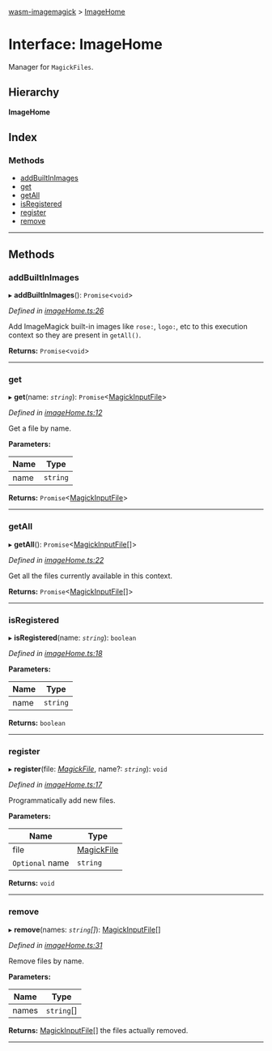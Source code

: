 [wasm-imagemagick](../README.md) > [ImageHome](../interfaces/imagehome.md)

# Interface: ImageHome

Manager for `MagickFiles`.

## Hierarchy

**ImageHome**

## Index

### Methods

* [addBuiltInImages](imagehome.md#addbuiltinimages)
* [get](imagehome.md#get)
* [getAll](imagehome.md#getall)
* [isRegistered](imagehome.md#isregistered)
* [register](imagehome.md#register)
* [remove](imagehome.md#remove)

---

## Methods

<a id="addbuiltinimages"></a>

###  addBuiltInImages

▸ **addBuiltInImages**(): `Promise`<`void`>

*Defined in [imageHome.ts:26](https://github.com/KnicKnic/WASM-ImageMagick/blob/b63753c/src/imageHome.ts#L26)*

Add ImageMagick built-in images like `rose:`, `logo:`, etc to this execution context so they are present in `getAll()`.

**Returns:** `Promise`<`void`>

___
<a id="get"></a>

###  get

▸ **get**(name: *`string`*): `Promise`<[MagickInputFile](magickinputfile.md)>

*Defined in [imageHome.ts:12](https://github.com/KnicKnic/WASM-ImageMagick/blob/b63753c/src/imageHome.ts#L12)*

Get a file by name.

**Parameters:**

| Name | Type |
| ------ | ------ |
| name | `string` |

**Returns:** `Promise`<[MagickInputFile](magickinputfile.md)>

___
<a id="getall"></a>

###  getAll

▸ **getAll**(): `Promise`<[MagickInputFile](magickinputfile.md)[]>

*Defined in [imageHome.ts:22](https://github.com/KnicKnic/WASM-ImageMagick/blob/b63753c/src/imageHome.ts#L22)*

Get all the files currently available in this context.

**Returns:** `Promise`<[MagickInputFile](magickinputfile.md)[]>

___
<a id="isregistered"></a>

###  isRegistered

▸ **isRegistered**(name: *`string`*): `boolean`

*Defined in [imageHome.ts:18](https://github.com/KnicKnic/WASM-ImageMagick/blob/b63753c/src/imageHome.ts#L18)*

**Parameters:**

| Name | Type |
| ------ | ------ |
| name | `string` |

**Returns:** `boolean`

___
<a id="register"></a>

###  register

▸ **register**(file: *[MagickFile](magickfile.md)*, name?: *`string`*): `void`

*Defined in [imageHome.ts:17](https://github.com/KnicKnic/WASM-ImageMagick/blob/b63753c/src/imageHome.ts#L17)*

Programmatically add new files.

**Parameters:**

| Name | Type |
| ------ | ------ |
| file | [MagickFile](magickfile.md) |
| `Optional` name | `string` |

**Returns:** `void`

___
<a id="remove"></a>

###  remove

▸ **remove**(names: *`string`[]*): [MagickInputFile](magickinputfile.md)[]

*Defined in [imageHome.ts:31](https://github.com/KnicKnic/WASM-ImageMagick/blob/b63753c/src/imageHome.ts#L31)*

Remove files by name.

**Parameters:**

| Name | Type |
| ------ | ------ |
| names | `string`[] |

**Returns:** [MagickInputFile](magickinputfile.md)[]
the files actually removed.

___

